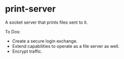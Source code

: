 # print-server
A socket server that prints files sent to it. 

To Dos:

- Create a secure login exchange.
- Extend capabilities to operate as a file server as well.
- Encrypt traffic.
